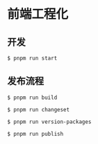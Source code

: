 # 前端工程化

## 开发 
```
$ pnpm run start
```

## 发布流程
```
$ pnpm run build

$ pnpm run changeset

$ pnpm run version-packages

$ pnpm run publish
```

